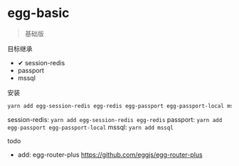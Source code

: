 # egg-basic

> 基础版

目标继承

- ✔ session-redis
- passport
- mssql

安装

```bash
yarn add egg-session-redis egg-redis egg-passport egg-passport-local mssql
```

session-redis: `yarn add egg-session-redis egg-redis`
passport: `yarn add egg-passport egg-passport-local`
mssql: `yarn add mssql`

todo

- add: egg-router-plus https://github.com/eggjs/egg-router-plus
